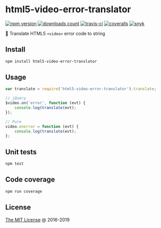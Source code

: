 # html5-video-error-translator

[![npm version](https://badge.fury.io/js/html5-video-error-translator.svg)](https://badge.fury.io/js/html5-video-error-translator)
[![downloads count](https://img.shields.io/npm/dt/html5-video-error-translator.svg)](https://www.npmjs.com/~piecioshka)
[![travis-ci](https://api.travis-ci.com/piecioshka/html5-video-error-translator.svg?branch=master)](https://app.travis-ci.com/github/piecioshka/html5-video-error-translator)
[![coveralls](https://coveralls.io/repos/github/piecioshka/html5-video-error-translator/badge.svg?branch=master)](https://coveralls.io/github/piecioshka/html5-video-error-translator?branch=master)
[![snyk](https://snyk.io/test/github/piecioshka/html5-video-error-translator/badge.svg?targetFile=package.json)](https://snyk.io/test/github/piecioshka/html5-video-error-translator?targetFile=package.json)

:hammer: Translate HTML5 `<video>` error code to string

## Install

```bash
npm install html5-video-error-translator
```

## Usage

```javascript
var translate = require('html5-video-error-translator').translate;

// jQuery
$video.on('error', function (evt) {
    console.log(translate(evt);
});

// Pure
video.onerror = function (evt) {
    console.log(translate(evt);
};
```

## Unit tests

```bash
npm test
```

## Code coverage

```bash
npm run coverage
```

## License

[The MIT License](http://piecioshka.mit-license.org) @ 2016-2019
